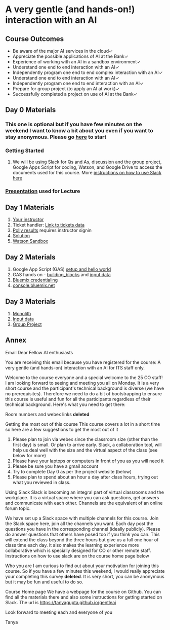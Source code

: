 # A very gentle (and hands-on!) interaction with an AI

## Course Outcomes
- Be aware of the major AI services in the cloud✓
- Appreciate the possible applications of AI at the Bank✓
- Experience of working with an AI in a sandbox environment✓
- Understand one end to end interaction with an AI✓
- Independently program  one end to end complex interaction with an AI✓
- Understand one end to end interaction with an AI✓
- Independently program  one end to end interaction with an AI✓
- Prepare for group project (to apply an AI at work)✓
- Successfully completed a project on use of AI at the Bank✓

## Day 0 Materials
### This one is optional but if you have few minutes on the weekend  I want to know a bit about you even if you want to stay anonymous. Please go [here](https://goo.gl/forms/5Y5FXFI15fyq2ve93) to start

### Getting Started
1. We will be using Slack for Qs and As, discussion and the group project, Google Apps Script for coding, Watson, and Google Drive to access the documents used for this course.
More [instructions on how  to use Slack here](https://tanyagupta.github.io/gentleai_slack)

### [Presentation](https://docs.google.com/presentation/d/1gbKteCumiofuGHg90srdgr1tOKj6JUceSnT1p8XtbCY/edit?usp=sharing) used for Lecture


## Day 1 Materials
1. [Your instructor](https://drive.google.com/file/d/1MLUlrD2G3sjoWtUYGxc_8eKy8iz_5Fgg/view?usp=sharing)
1. Ticket handler: [Link to tickets data](https://docs.google.com/document/d/1wnF9GU-YkcadxdCCMyxJPuyTxKFICZn--H7mEyjlzac/edit?usp=sharing)
1. [Polly results](https://app.polly.ai/dashboard) requires instructor signin 
1. [Solution](https://docs.google.com/document/d/16rHhAmvs7KolihwcdGnqhiHCVGVpxOoGSQYUBeeCvFc/edit?usp=sharing)
1. [Watson Sandbox](https://tone-analyzer-demo.ng.bluemix.net/)

## Day 2 Materials
1. Google App Script (GAS) [setup and hello world](https://docs.google.com/document/d/1xVp-inLYJlFLMT1mNpNoM9CQR1Y777_R6Fe5t0fFfB8/edit?usp=sharing) 
2. GAS hands on - [building_blocks](https://script.google.com/d/1HTvUeWpRDHKKmPYOW5M0jabQl4tYVH5mpGyEEm0fXyhmRXEuvKDwqDBd/edit?usp=sharing) and [input data](https://docs.google.com/document/d/1sdRo5Anm53RVOQPyK7nlxWfxx77A2YiNe84j1P9kbU8/edit)
1. [Bluemix credentialing](https://docs.google.com/document/d/1U_5xBIWRHTlpNPP9HXr7T59vnm_UIublnJm2uNj2T9g/edit?usp=sharing)
1. [console.bluemix.net](http://console.bluemix.net)

## Day 3 Materials
1. [Monolith](https://script.google.com/d/1_3x5gDdo0adghcUCB4vhij-kK9uMkO3gkaiTw2RC1y7bG5m_aw8qHilW/edit?usp=sharing)
1. [Input data](https://docs.google.com/document/d/1sdRo5Anm53RVOQPyK7nlxWfxx77A2YiNe84j1P9kbU8/edit?usp=sharing)
1. [Group Project](https://docs.google.com/forms/d/e/1FAIpQLScY1fNNX_2lbIlAAySW5T-g5U0zuY_SSgONznAmRsyF4Lrw3w/viewform?usp=sf_link)

## Annex 
Email
Dear Fellow AI enthusiasts



You are receiving this email because you have registered for the course: A very gentle (and hands-on) interaction with an AI for ITS staff only. 
 
Welcome to the course everyone and a special welcome to the 25 CO staff! I am looking forward to seeing and meeting you all on Monday. It is a very short course and the participant's technical background is diverse (we have no prerequisites). Therefore we need to do a bit of bootstrapping to ensure this course is useful and fun for all the participants regardless of their technical background. Here's what you need to get there:


 
Room numbers and webex links
**deleted**


 
Getting the most out of this course
This course covers a lot in a short time so here are a few suggestions to get the most out of it
1.	Please plan to join via webex since the classroom size (other than the first day) is small. Or plan to arrive early. Slack, a collaboration tool, will help us deal well with the size and the virtual aspect of the class (see below for more)
2.	Please have your laptops or computers in front of you as you will need it
3.	Please be sure you have a gmail account
4.	Try to complete Day 0 as per the project website (below)
5.	Please plan to spend about an hour a day after class hours, trying out what you reviewed in class.





 
Using Slack
Slack is becoming an integral part of virtual classrooms and the workplace. It is a virtual space where you can ask questions, get answers and communicate with each other. Channels are the equivalent of an online forum topic. 



We have set up a Slack space with multiple channels for this course. Join the Slack space here, join all the channels you want. Each day post the questions you have in the corresponding channel (ideally publicly). Please do answer questions that others have posed too if you think you can. This will extend the class beyond the three hours but give us a full one hour of class time each day. It also makes the learning experience more collaborative which is specially designed for CO or other remote staff. Instructions on how to use slack are on the course home page below

Who you are
I am curious to find out about your motivation for joining this course.  So if you have a few minutes this weekend, I would really appreciate your completing this survey **deleted**.  It is very short, you can be anonymous but it may be fun and useful to do so. 



Course Home page
We have a webpage for the course on Github. You can find all the materials there and also some instructions for getting started on Slack. The url is https://tanyagupta.github.io/gentleai 
 
Look forward to meeting each and everyone of you

Tanya



